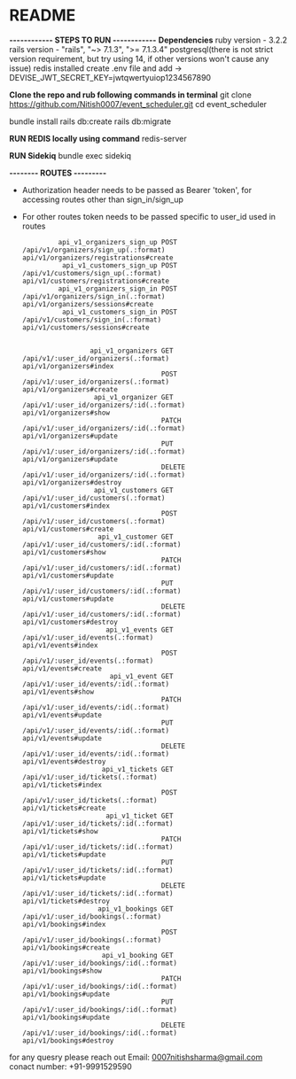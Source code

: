 # README

****------------ STEPS TO RUN ------------****
**Dependencies**
ruby version - 3.2.2
rails version - "rails", "~> 7.1.3", ">= 7.1.3.4"
postgresql(there is not strict version requirement, but try using 14, if other versions won't cause any issue)
redis installed
create .env file and add -> DEVISE_JWT_SECRET_KEY=jwtqwertyuiop1234567890


**Clone the repo and rub following commands in terminal** 
git clone https://github.com/Nitish0007/event_scheduler.git
cd event_scheduler

bundle install
rails db:create
rails db:migrate

**RUN REDIS locally using command**
redis-server

**RUN Sidekiq**
bundle exec sidekiq


**-------- ROUTES ---------**
- Authorization header needs to be passed as Bearer 'token', for accessing routes other than sign_in/sign_up
- For other routes token needs to be passed specific to user_id used in routes 

               api_v1_organizers_sign_up POST   /api/v1/organizers/sign_up(.:format)                                                              api/v1/organizers/registrations#create
                api_v1_customers_sign_up POST   /api/v1/customers/sign_up(.:format)                                                               api/v1/customers/registrations#create
               api_v1_organizers_sign_in POST   /api/v1/organizers/sign_in(.:format)                                                              api/v1/organizers/sessions#create
                api_v1_customers_sign_in POST   /api/v1/customers/sign_in(.:format)                                                               api/v1/customers/sessions#create


                       api_v1_organizers GET    /api/v1/:user_id/organizers(.:format)                                                             api/v1/organizers#index
                                         POST   /api/v1/:user_id/organizers(.:format)                                                             api/v1/organizers#create
                        api_v1_organizer GET    /api/v1/:user_id/organizers/:id(.:format)                                                         api/v1/organizers#show
                                         PATCH  /api/v1/:user_id/organizers/:id(.:format)                                                         api/v1/organizers#update
                                         PUT    /api/v1/:user_id/organizers/:id(.:format)                                                         api/v1/organizers#update
                                         DELETE /api/v1/:user_id/organizers/:id(.:format)                                                         api/v1/organizers#destroy
                        api_v1_customers GET    /api/v1/:user_id/customers(.:format)                                                              api/v1/customers#index
                                         POST   /api/v1/:user_id/customers(.:format)                                                              api/v1/customers#create
                         api_v1_customer GET    /api/v1/:user_id/customers/:id(.:format)                                                          api/v1/customers#show
                                         PATCH  /api/v1/:user_id/customers/:id(.:format)                                                          api/v1/customers#update
                                         PUT    /api/v1/:user_id/customers/:id(.:format)                                                          api/v1/customers#update
                                         DELETE /api/v1/:user_id/customers/:id(.:format)                                                          api/v1/customers#destroy
                           api_v1_events GET    /api/v1/:user_id/events(.:format)                                                                 api/v1/events#index
                                         POST   /api/v1/:user_id/events(.:format)                                                                 api/v1/events#create
                            api_v1_event GET    /api/v1/:user_id/events/:id(.:format)                                                             api/v1/events#show
                                         PATCH  /api/v1/:user_id/events/:id(.:format)                                                             api/v1/events#update
                                         PUT    /api/v1/:user_id/events/:id(.:format)                                                             api/v1/events#update
                                         DELETE /api/v1/:user_id/events/:id(.:format)                                                             api/v1/events#destroy
                          api_v1_tickets GET    /api/v1/:user_id/tickets(.:format)                                                                api/v1/tickets#index
                                         POST   /api/v1/:user_id/tickets(.:format)                                                                api/v1/tickets#create
                           api_v1_ticket GET    /api/v1/:user_id/tickets/:id(.:format)                                                            api/v1/tickets#show
                                         PATCH  /api/v1/:user_id/tickets/:id(.:format)                                                            api/v1/tickets#update
                                         PUT    /api/v1/:user_id/tickets/:id(.:format)                                                            api/v1/tickets#update
                                         DELETE /api/v1/:user_id/tickets/:id(.:format)                                                            api/v1/tickets#destroy
                         api_v1_bookings GET    /api/v1/:user_id/bookings(.:format)                                                               api/v1/bookings#index
                                         POST   /api/v1/:user_id/bookings(.:format)                                                               api/v1/bookings#create
                          api_v1_booking GET    /api/v1/:user_id/bookings/:id(.:format)                                                           api/v1/bookings#show
                                         PATCH  /api/v1/:user_id/bookings/:id(.:format)                                                           api/v1/bookings#update
                                         PUT    /api/v1/:user_id/bookings/:id(.:format)                                                           api/v1/bookings#update
                                         DELETE /api/v1/:user_id/bookings/:id(.:format)                                                           api/v1/bookings#destroy

for any quesry please reach out
Email: 0007nitishsharma@gmail.com
conact number: +91-9991529590



